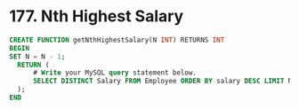 # 177. Nth Highest Salary

```sql
CREATE FUNCTION getNthHighestSalary(N INT) RETURNS INT
BEGIN
SET N = N - 1;
  RETURN (
      # Write your MySQL query statement below.
      SELECT DISTINCT Salary FROM Employee ORDER BY salary DESC LIMIT N,1
  );
END
```



